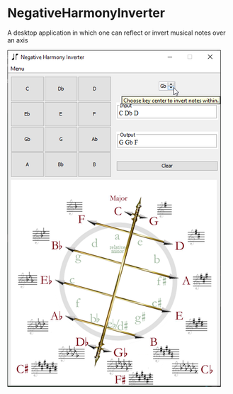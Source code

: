 # NegativeHarmonyInverter

A desktop application in which one can reflect or invert musical notes over an axis 

![alt text](https://github.com/Vrezerino/NegativeHarmonyInverter/blob/main/src/main/resources/UI.png?raw=true)
